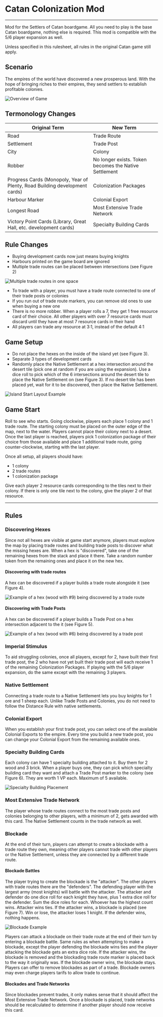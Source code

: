 # Catan Colonization Mod

---

Mod for the Settlers of Catan boardgame. All you need to play is the base Catan boardgame, nothing else is required. This mod is compatible with the 5/6 player expansion as well.

Unless specified in this rulesheet, all rules in the original Catan game still apply.

## Scenario

The empires of the world have discovered a new prosperous land. With the hope of bringing riches to their empires, they send settlers to establish profitable colonies.

![Overview of Game](img/overview.jpg)

## Termonology Changes

| Original Term | New Term |
| ------------- | -------- |
| Road | Trade Route |
| Settlement    | Trade Post |
| City | Colony |
| Robber | No longer exists. Token becomes the Native Settlement |
| Progress Cards (Monopoly, Year of Plenty, Road Building development cards) | Colonization Packages |
| Harbour Marker | Colonial Export |
| Longest Road | Most Extensive Trade Network |
| Victory Point Cards (Library, Great Hall, etc. development cards) | Specialty Building Cards |

## Rule Changes

- Buying development cards now just means buying knights
- Harbours printed on the game board are ignored
- Multiple trade routes can be placed between intersections (see Figure 2)

![Multiple trade routes in one space](img/multiple_roads.jpg)

- To trade with a player, you must have a trade route connected to one of their trade posts or colonies
- If you run out of trade route markers, you can remove old ones to use when buying a new one
- There is no more robber. When a player rolls a 7, they get 1 free resource card of their choice. All other players with over 7 resource cards must discard until they have at most 7 resource cards in their hand
- All players can trade any resource at 3:1, instead of the default 4:1

## Game Setup

- Do not place the hexes on the inside of the island yet (see Figure 3).
- Separate 3 types of development cards
- Randomly place the Native Settlement at a hex intersection around the desert tile (pick one at random if you are using the expansion). Use a dice roll to pick which of the 6 intersections around the desert tile to place the Native Settlement on (see Figure 3). If no desert tile has been placed yet, wait for it to be discovered, then place the Native Settlement.

![Island Start Layout Example](img/start_map.jpg)


## Game Start

Roll to see who starts. Going clockwise, players each place 1 colony and 1 trade route. The starting colony must be placed on the outer edge of the map, next to the water. Players cannot place their colony next to a desert. Once the last player is reached, players pick 1 colonization package of their choice from those available and place 1 additional trade route, going counter-clockwise, starting with the last player.

Once all setup, all players should have:

- 1 colony
- 2 trade routes
- 1 colonization package

Give each player 2 resource cards corresponding to the tiles next to their colony. If there is only one tile next to the colony, give the player 2 of that resource.


---


## Rules

### Discovering Hexes

Since not all hexes are visible at game start anymore, players must explore the map by placing trade routes and building trade posts to discover what the missing hexes are. When a hex is "discovered", take one of the remaining hexes from the stack and place it there. Take a random number token from the remaining ones and place it on the new hex.

#### Discovering with trade routes

A hex can be discovered if a player builds a trade route alongside it (see Figure 4).

![Example of a hex (wood with #9) being discovered by a trade route](img/road_hex_discover.jpg)

#### Discovering with Trade Posts

A hex can be discovered if a player builds a Trade Post on a hex intersection adjacent to the it (see Figure 5).

![Example of a hex (wood with #6) being discovered by a trade post](img/trade_post_hex_discover.jpg)

### Imperial Stimulus

To aid struggling colonies, once all players, except for 2, have built their first trade post, the 2 who have not yet built their trade post will each receive 1 of the remaining Colonization Packages. If playing with the 5/6 player expansion, do the same except with the remaining 3 players.

### Native Settlement

Connecting a trade route to a Native Settlement lets you buy knights for 1 ore and 1 sheep each. Unlike Trade Posts and Colonies, you do not need to follow the Distance Rule with native settlements.

### Colonial Export

When you establish your first trade post, you can select one of the available Colonial Exports to the empire. Every time you build a new trade post, you can change your Colonial Export from the remaining available ones.

### Specialty Building Cards

Each colony can have 1 specialty building attached to it. Buy them for 2 wood and 3 brick. When a player buys one, they can pick which specialty building card they want and attach a Trade Post marker to the colony (see Figure 6). They are worth 1 VP each. Maximum of 5 available.

![Specialty Building Placement](img/specialty_building.jpg)

### Most Extensive Trade Network

The player whose trade routes connect to the most trade posts and colonies belonging to other players, with a minimum of 2, gets awarded with this card. The Native Settlement counts in the trade network as well.

### Blockade

At the end of their turn, players can attempt to create a blockade with a trade route they own, meaning other players cannot trade with other players or the Native Settlement, unless they are connected by a different trade route.

#### Blockade Battles

The player trying to create the blockade is the "attacker". The other players with trade routes there are the "defenders". The defending player with the largest army (most knights) will battle with the attacker. The attacker and defender do one dice roll for each knight they have, plus 1 extra dice roll for the defender. Sum the dice roles for each. Whoever has the highest count wins. Attacker wins ties. If the attacker wins, a blockade is placed (see Figure 7). Win or lose, the attacker loses 1 knight. If the defender wins, nothing happens.

![Blockade Example](img/blockade.jpg)

Players can attack a blockade on their trade route at the end of their turn by entering a blockade battle. Same rules as when attempting to make a blockade, except the player defending the blockade wins ties and the player attacking the blockade gets an extra dice role. If the attacker wins, the blockade is removed and the blockading trade route marker is placed back to the way it originally was. If the blockade owner wins, the blockade stays. Players can offer to remove blockades as part of a trade. Blockade owners may even charge players tarifs to allow trade to continue.

#### Blockades and Trade Networks

Since blockades prevent trades, it only makes sense that it should affect the Most Extensive Trade Network. Once a blockade is placed, trade networks should be recalculated to determine if another player should now receive this card.
